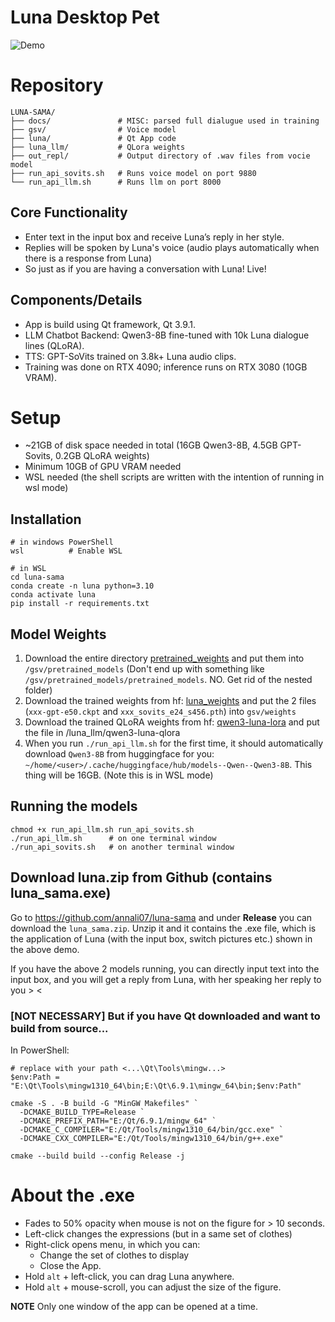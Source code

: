 # Luna Desktop Pet

![Demo](docs/readme/luna_demo.gif)

# Repository
```
LUNA-SAMA/
├── docs/               # MISC: parsed full dialugue used in training
├── gsv/                # Voice model 
├── luna/               # Qt App code
├── luna_llm/           # QLora weights
├── out_repl/           # Output directory of .wav files from vocie model
├── run_api_sovits.sh   # Runs voice model on port 9880 
└── run_api_llm.sh      # Runs llm on port 8000
```

## Core Functionality
- Enter text in the input box and receive Luna’s reply in her style.  
- Replies will be spoken by Luna's voice (audio plays automatically when there is a response from Luna)
- So just as if you are having a conversation with Luna! Live!

## Components/Details
- App is build using Qt framework, Qt 3.9.1.
- LLM Chatbot Backend: Qwen3-8B fine-tuned with 10k Luna dialogue lines (QLoRA).  
- TTS: GPT-SoVits trained on 3.8k+ Luna audio clips.  
- Training was done on RTX 4090; inference runs on RTX 3080 (10GB VRAM).  


# Setup
- ~21GB of disk space needed in total (16GB Qwen3-8B, 4.5GB GPT-Sovits, 0.2GB QLoRA weights)
- Minimum 10GB of GPU VRAM needed
- WSL needed (the shell scripts are written with the intention of running in wsl mode)

## Installation
```
# in windows PowerShell
wsl          # Enable WSL

# in WSL
cd luna-sama
conda create -n luna python=3.10
conda activate luna
pip install -r requirements.txt
```

## Model Weights
1. Download the entire directory [pretrained_weights](https://huggingface.co/lj1995/GPT-SoVITS/tree/main) and put them into `/gsv/pretrained_models` (Don't end up with something like `/gsv/pretrained_models/pretrained_models`. NO. Get rid of the nested folder)
2. Download the trained weights from hf: [luna_weights](https://huggingface.co/nanax14/luna-sama/tree/main) and put the 2 files (`xxx-gpt-e50.ckpt` and `xxx_sovits_e24_s456.pth`) into `gsv/weights`
3. Download the trained QLoRA weights from hf: [qwen3-luna-lora](https://huggingface.co/nanax14/luna-sama/tree/main) and put the file in /luna_llm/qwen3-luna-qlora
4. When you run `./run_api_llm.sh` for the first time, it should automatically download `Qwen3-8B` from huggingface for you: `~/home/<user>/.cache/huggingface/hub/models--Qwen--Qwen3-8B`. This thing will be 16GB. (Note this is in WSL mode)


## Running the models
```
chmod +x run_api_llm.sh run_api_sovits.sh
./run_api_llm.sh      # on one terminal window 
./run_api_sovits.sh   # on another terminal window
```

## Download luna.zip from Github (contains luna_sama.exe)
Go to https://github.com/annali07/luna-sama and under **Release** you can download the `luna_sama.zip`. Unzip it and it contains the .exe file, which is the application of Luna (with the input box, switch pictures etc.) shown in the above demo. 

If you have the above 2 models running, you can directly input text into the input box, and you will get a reply from Luna, with her speaking her reply to you > <

### [NOT NECESSARY] But if you have Qt downloaded and want to build from source...
In PowerShell:
```
# replace with your path <...\Qt\Tools\mingw...>
$env:Path = "E:\Qt\Tools\mingw1310_64\bin;E:\Qt\6.9.1\mingw_64\bin;$env:Path"

cmake -S . -B build -G "MinGW Makefiles" `
  -DCMAKE_BUILD_TYPE=Release `
  -DCMAKE_PREFIX_PATH="E:/Qt/6.9.1/mingw_64" `
  -DCMAKE_C_COMPILER="E:/Qt/Tools/mingw1310_64/bin/gcc.exe" `
  -DCMAKE_CXX_COMPILER="E:/Qt/Tools/mingw1310_64/bin/g++.exe"

cmake --build build --config Release -j
```

# About the .exe
- Fades to 50% opacity when mouse is not on the figure for > 10 seconds. 
- Left-click changes the expressions (but in a same set of clothes)
- Right-click opens menu, in which you can:
  - Change the set of clothes to display
  - Close the App. 
- Hold `alt` + left-click, you can drag Luna anywhere. 
- Hold `alt` + mouse-scroll, you can adjust the size of the figure. 


**NOTE** Only one window of the app can be opened at a time. 
